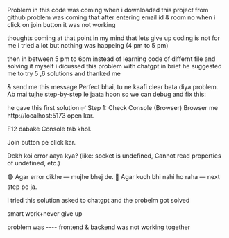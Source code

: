 Problem in this code was coming when i downloaded this project from github problem was coming that after entering email id  & room no when i click on join button it was not working 

thoughts coming at that point in my mind that lets give up coding is not for me 
i tried a lot but nothing was happeing (4 pm to 5 pm)


then in between 5 pm to 6pm instead of learning code of differnt file  and solving it myself i dicussed this problem with chatgpt in brief he suggested me to try 5 ,6 solutions and thanked me 

& send me this message Perfect bhai, tu ne kaafi clear bata diya problem. Ab mai tujhe step-by-step le jaata hoon so we can debug and fix this:

he gave this first solution 
✅ Step 1: Check Console (Browser)
Browser me http://localhost:5173 open kar.

F12 dabake Console tab khol.

Join button pe click kar.

Dekh koi error aaya kya? (like: socket is undefined, Cannot read properties of undefined, etc.)

🟢 Agar error dikhe — mujhe bhej de.
🔴 Agar kuch bhi nahi ho raha — next step pe ja.


i tried this solution asked to chatgpt  and the probelm got solved 

smart work+never give up 



problem was ---- frontend & backend was not working together